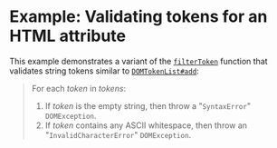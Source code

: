 # Example: Validating tokens for an HTML attribute

This example demonstrates a variant of the [`filterToken`][filter-token] function
that validates string tokens similar to [`DOMTokenList#add`][dom-domtokenlist-add]:

> For each _token_ in _tokens_:
> 
> 1. If _token_ is the empty string, then throw a "`SyntaxError`" `DOMException`.
> 2. If _token_ contains any ASCII whitespace, then throw an "`InvalidCharacterError`" `DOMException`.

[dom-domtokenlist-add]: https://dom.spec.whatwg.org/#dom-domtokenlist-add
[filter-token]:         /src/value/filter-token.ts
